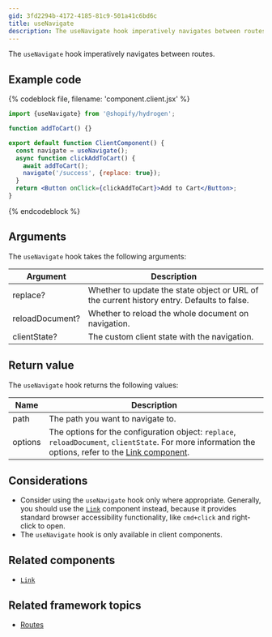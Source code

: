 ```yaml
---
gid: 3fd2294b-4172-4185-81c9-501a41c6bd6c
title: useNavigate
description: The useNavigate hook imperatively navigates between routes.
---
```


The `useNavigate` hook imperatively navigates between routes.

## Example code

{% codeblock file, filename: 'component.client.jsx' %}

```jsx
import {useNavigate} from '@shopify/hydrogen';

function addToCart() {}

export default function ClientComponent() {
  const navigate = useNavigate();
  async function clickAddToCart() {
    await addToCart();
    navigate('/success', {replace: true});
  }
  return <Button onClick={clickAddToCart}>Add to Cart</Button>;
}
```

{% endcodeblock %}

## Arguments

The `useNavigate` hook takes the following arguments:

| Argument        | Description                                                                                |
| --------------- | ------------------------------------------------------------------------------------------ |
| replace?        | Whether to update the state object or URL of the current history entry. Defaults to false. |
| reloadDocument? | Whether to reload the whole document on navigation.                                        |
| clientState?    | The custom client state with the navigation.                                               |

## Return value

The `useNavigate` hook returns the following values:

| Name    | Description                                                                                                                                                                                                        |
| ------- | ------------------------------------------------------------------------------------------------------------------------------------------------------------------------------------------------------------------ |
| path    | The path you want to navigate to.                                                                                                                                                                                  |
| options | The options for the configuration object: `replace`, `reloadDocument`, `clientState`. For more information the options, refer to the [Link component](https://shopify.dev/api/hydrogen/components/framework/link). |

## Considerations

- Consider using the `useNavigate` hook only where appropriate. Generally, you should use the [`Link`](https://shopify.dev/api/hydrogen/components/framework/link) component instead, because it provides standard browser accessibility functionality, like `cmd+click` and right-click to open.
- The `useNavigate` hook is only available in client components.

## Related components

- [`Link`](https://shopify.dev/api/hydrogen/components/framework/link)

## Related framework topics

- [Routes](https://shopify.dev/custom-storefronts/hydrogen/framework/routes)
